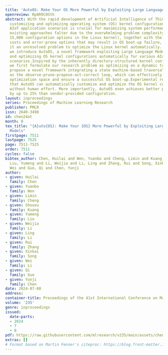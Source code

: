 ```yaml
---
title: 'AutoOS: Make Your OS More Powerful by Exploiting Large Language Models'
openreview: Rp8R9C0Sth
abstract: With the rapid development of Artificial Intelligence of Things (AIoT),
  customizing and optimizing operating system (OS) kernel configurations for various
  AIoT application scenarios is crucial for maximizing system performance. However,
  existing approaches falter due to the overwhelming problem complexity (i.e., over
  15,000 configuration options in the Linux kernel), together with the huge evaluation
  costs and error-prone options that may result in OS boot-up failure, which all make
  it an unresolved problem to optimize the Linux kernel automatically. In this paper,
  we introduce AutoOS, a novel framework exploiting Large Language Models for customizing
  and optimizing OS kernel configurations automatically for various AIoT application
  scenarios.Inspired by the inherently directory-structured kernel configuration process,
  we first formulate our research problem as optimizing on a dynamic tree. We then
  propose a novel framework integrating a state machine-based traversal algorithm
  as the observe-prune-propose-act-correct loop, which can effectively refine the
  optimization space and ensure a successful OS boot-up.Experimental results show
  that AutoOS can automatically customize and optimize the OS kernel configurations
  without human effort. More importantly, AutoOS even achieves better performance
  by up to 25% than vendor-provided configuration.
layout: inproceedings
series: Proceedings of Machine Learning Research
publisher: PMLR
issn: 2640-3498
id: chen24at
month: 0
tex_title: "{A}uto{OS}: Make Your {OS} More Powerful by Exploiting Large Language
  Models"
firstpage: 7511
lastpage: 7525
page: 7511-7525
order: 7511
cycles: false
bibtex_author: Chen, Huilai and Wen, Yuanbo and Cheng, Limin and Kuang, Shouxu and
  Liu, Yumeng and Li, Weijia and Li, Ling and Zhang, Rui and Song, Xinkai and Li,
  Wei and Guo, Qi and Chen, Yunji
author:
- given: Huilai
  family: Chen
- given: Yuanbo
  family: Wen
- given: Limin
  family: Cheng
- given: Shouxu
  family: Kuang
- given: Yumeng
  family: Liu
- given: Weijia
  family: Li
- given: Ling
  family: Li
- given: Rui
  family: Zhang
- given: Xinkai
  family: Song
- given: Wei
  family: Li
- given: Qi
  family: Guo
- given: Yunji
  family: Chen
date: 2024-07-08
address:
container-title: Proceedings of the 41st International Conference on Machine Learning
volume: '235'
genre: inproceedings
issued:
  date-parts:
  - 2024
  - 7
  - 8
pdf: https://raw.githubusercontent.com/mlresearch/v235/main/assets/chen24at/chen24at.pdf
extras: []
# Format based on Martin Fenner's citeproc: https://blog.front-matter.io/posts/citeproc-yaml-for-bibliographies/
---
```


